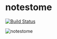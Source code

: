 # notestome

[![Build Status](https://senabdulkadir.visualstudio.com/notestome/_apis/build/status/senkadir.notestome?branchName=master)](https://senabdulkadir.visualstudio.com/notestome/_build/latest?definitionId=5&branchName=master)

![notestome](https://user-images.githubusercontent.com/10263337/86474932-78331800-bd4c-11ea-89f5-7cc4a5c91bab.jpeg)



